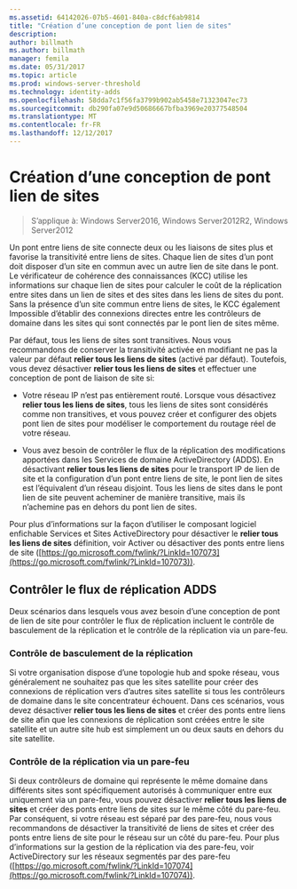 ```yaml
---
ms.assetid: 64142026-07b5-4601-840a-c8dcf6ab9814
title: "Création d’une conception de pont lien de sites"
description: 
author: billmath
ms.author: billmath
manager: femila
ms.date: 05/31/2017
ms.topic: article
ms.prod: windows-server-threshold
ms.technology: identity-adds
ms.openlocfilehash: 58dda7c1f56fa3799b902ab5458e71323047ec73
ms.sourcegitcommit: db290fa07e9d50686667bfba3969e20377548504
ms.translationtype: MT
ms.contentlocale: fr-FR
ms.lasthandoff: 12/12/2017
---
```

# <a name="creating-a-site-link-bridge-design"></a>Création d’une conception de pont lien de sites

>S’applique à: Windows Server2016, Windows Server2012R2, Windows Server2012

Un pont entre liens de site connecte deux ou les liaisons de sites plus et favorise la transitivité entre liens de sites. Chaque lien de sites d’un pont doit disposer d’un site en commun avec un autre lien de site dans le pont. Le vérificateur de cohérence des connaissances (KCC) utilise les informations sur chaque lien de sites pour calculer le coût de la réplication entre sites dans un lien de sites et des sites dans les liens de sites du pont. Sans la présence d’un site commun entre liens de sites, le KCC également Impossible d’établir des connexions directes entre les contrôleurs de domaine dans les sites qui sont connectés par le pont lien de sites même.  
  
Par défaut, tous les liens de sites sont transitives. Nous vous recommandons de conserver la transitivité activée en modifiant ne pas la valeur par défaut **relier tous les liens de sites** (activé par défaut). Toutefois, vous devez désactiver **relier tous les liens de sites** et effectuer une conception de pont de liaison de site si:  
  
-   Votre réseau IP n’est pas entièrement routé. Lorsque vous désactivez **relier tous les liens de sites**, tous les liens de sites sont considérés comme non transitives, et vous pouvez créer et configurer des objets pont lien de sites pour modéliser le comportement du routage réel de votre réseau.  
  
-   Vous avez besoin de contrôler le flux de la réplication des modifications apportées dans les Services de domaine ActiveDirectory (ADDS). En désactivant **relier tous les liens de sites** pour le transport IP de lien de site et la configuration d’un pont entre liens de site, le pont lien de sites est l’équivalent d’un réseau disjoint. Tous les liens de sites dans le pont lien de site peuvent acheminer de manière transitive, mais ils n’achemine pas en dehors du pont lien de sites.  
  
Pour plus d’informations sur la façon d’utiliser le composant logiciel enfichable Services et Sites ActiveDirectory pour désactiver le **relier tous les liens de sites** définition, voir Activer ou désactiver des ponts entre liens de site ([https://go.microsoft.com/fwlink/?LinkId=107073](https://go.microsoft.com/fwlink/?LinkId=107073)).  
  
## <a name="controlling-ad-ds-replication-flow"></a>Contrôler le flux de réplication ADDS  
Deux scénarios dans lesquels vous avez besoin d’une conception de pont de lien de site pour contrôler le flux de réplication incluent le contrôle de basculement de la réplication et le contrôle de la réplication via un pare-feu.  
  
### <a name="controlling-replication-failover"></a>Contrôle de basculement de la réplication  
Si votre organisation dispose d’une topologie hub and spoke réseau, vous généralement ne souhaitez pas que les sites satellite pour créer des connexions de réplication vers d’autres sites satellite si tous les contrôleurs de domaine dans le site concentrateur échouent. Dans ces scénarios, vous devez désactiver **relier tous les liens de sites** et créer des ponts entre liens de site afin que les connexions de réplication sont créées entre le site satellite et un autre site hub est simplement un ou deux sauts en dehors du site satellite.  
  
### <a name="controlling-replication-through-a-firewall"></a>Contrôle de la réplication via un pare-feu  
Si deux contrôleurs de domaine qui représente le même domaine dans différents sites sont spécifiquement autorisés à communiquer entre eux uniquement via un pare-feu, vous pouvez désactiver **relier tous les liens de sites** et créer des ponts entre liens de sites sur le même côté du pare-feu. Par conséquent, si votre réseau est séparé par des pare-feu, nous vous recommandons de désactiver la transitivité de liens de sites et créer des ponts entre liens de site pour le réseau sur un côté du pare-feu. Pour plus d’informations sur la gestion de la réplication via des pare-feu, voir ActiveDirectory sur les réseaux segmentés par des pare-feu ([https://go.microsoft.com/fwlink/?LinkId=107074](https://go.microsoft.com/fwlink/?LinkId=107074)).  
  


